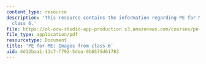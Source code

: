 ```yaml
---
content_type: resource
description: 'This resource contains the information regarding PE for ME: Images from
  class 6.'
file: https://ol-ocw-studio-app-production.s3.amazonaws.com/courses/pe-920-pe-for-me-spring-2005/4d12baa113c7f7925dea9b6575d61783_MITPE_920S05_6.pdf
file_type: application/pdf
resourcetype: Document
title: 'PE for ME: Images from class 6'
uid: 4d12baa1-13c7-f792-5dea-9b6575d61783
---
```

